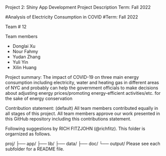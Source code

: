 Project 2: Shiny App Development
Project Description
Term: Fall 2022

#Analysis of Electricity Consumption in COVID
#Term: Fall 2022

Team # 12

Team members
- Donglai Xu
- Nour Fahmy
- Yudan Zhang
- Yuli Yin
- Xilin Huang

Project summary: The impact of COVID-19 on three main energy consumption including electricity, water and heating gas in different areas of NYC and probably can help the government officials to make decisions about adjusting energy prices/promoting energy-efficient activities/etc. for the sake of energy conservation

Contribution statement: (default) All team members contributed equally in all stages of this project. All team members approve our work presented in this GitHub repository including this contributions statement.

Following suggestions by RICH FITZJOHN (@richfitz). This folder is orgarnized as follows.

proj/
├── app/
├── lib/
├── data/
├── doc/
└── output/
Please see each subfolder for a README file.
